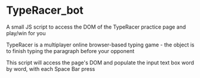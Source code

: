 # TypeRacer_bot
A small JS script to access the DOM of the TypeRacer practice page and play/win for you

TypeRacer is a multiplayer online browser-based typing game - the object is to finish typing the paragraph before your opponent

This script will access the page's DOM and populate the input text box word by word, with each Space Bar press
